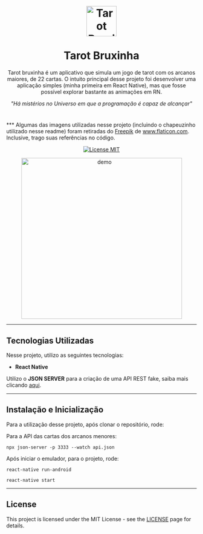<h1 align="center">
<br>
  <a href="https://www.flaticon.com/authors/freepik">
  <img src="https://i.ibb.co/8bFytTq/hat.png" alt="Tarot Bruxinha" width="80">
  </a>
<br>
<br>
Tarot Bruxinha
</h1>

<p align="center">Tarot bruxinha é um aplicativo que simula um jogo de tarot com os arcanos maiores, de 22 cartas. O intuito principal desse projeto foi desenvolver uma aplicação simples (minha primeira em React Native), mas que fosse possível explorar bastante as animações em RN. 
</p>

<p align="center"><em>
"Há mistérios no Universo em que a programação é capaz de alcançar" </em>
</p>

<h1>
</h1>
<p>*** Algumas das imagens utilizadas nesse projeto (incluindo o chapeuzinho utilizado nesse readme) foram retiradas do <a href="https://www.flaticon.com/authors/freepik" title="Freepik">Freepik</a> de <a href="https://www.flaticon.com/" title="Flaticon">www.flaticon.com</a>. Inclusive, trago suas referências no código.
</p>

<p align="center">
  <a href="https://opensource.org/licenses/MIT">
    <img src="https://img.shields.io/badge/License-MIT-blue.svg" alt="License MIT">
  </a>
</p>

[//]: # (Add your gifs/images here:)
<div align="center">
  <img src="https://i.ibb.co/1fh1t1H/simplescreenrecorder-2020-09-20-1.gif" alt="demo" height="425">
</div>

<hr />

## Tecnologias Utilizadas
[//]: # (Add the features of your project here:)
Nesse projeto, utilizo as seguintes tecnologias:

- **React Native**

Utilizo o **JSON SERVER** para a criação de uma API REST fake, saiba mais clicando [aqui](https://github.com/typicode/json-server).

<hr />

## Instalação e Inicialização

Para a utilização desse projeto, após clonar o repositório, rode:

Para a API das cartas dos arcanos menores:

```
npx json-server -p 3333 --watch api.json
```

Após iniciar o emulador, para o projeto, rode:

```
react-native run-android
```
```
react-native start
```


<hr />

## License

This project is licensed under the MIT License - see the [LICENSE](https://opensource.org/licenses/MIT) page for details.

